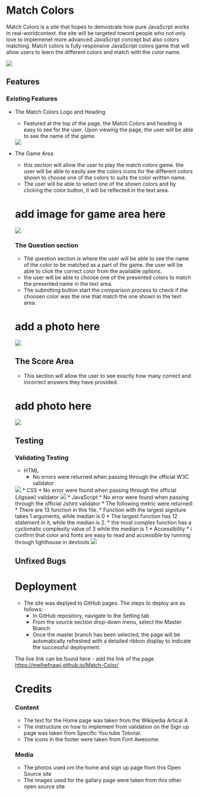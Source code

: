 # Match Colors 

Match Colors is a site that hopes to demostrate how pure JavaScrpt works in real-worldcontext. the site will be targeted toword people who not only love to implemenet more advanced JavaScript concept but also colors matching. Match colors is fully responsive JavaScript colors game that will allow users to learn the different colors and match with the color name.

<img src ="assets/images/5.JPG">

## Features
### Existing Features
* The Match Colors Logo and Heading
  * Featured at the top of the page, the Match Colors and heading is easy to see for the user. Upon viewing the page, the user will be able to see the name of the game.

   <img src = "assets/images/1.JPG">
* The Game Area
   * this section will allow the user to play the match colors game. the user will be able to easily see the colors icons for the different colors shown  to choose one of the colors to suits the color written name. 
   * The user will be able to select one of the shown colors and by clicking the color button, it will be reflected in the text area. 
  # add image for game area here
  <img src = "assets/images/6.JPG">

  
  ### The Question section 

  * The question section is where the user will be able to see the name of the color to be matched as a part of the game. the user will be able to click the correct color from the available options.
  * the user will be able to choose one of the presented colors to match the presented name in the text area. 
  * The submitting button start the comparison process to check if the choosen color was the one that match the one shown in the text area.
  # add a photo here 
   <img src = "assets/images/7.JPG">

  ## The Score Area
  * This section will allow the user to see exactly how many correct and incorrect answers they have provided. 
  # add photo here 
  <img src = "assets/images/8.JPG">
  
  ## Testing 

  ### Validating Testing 
  
  * HTML
     * No errors were returned when passing through the official W3C validator 
   <img src = "assets/images/10.JPG">
   * CSS
     * No error were found when passing through the official (Jigsaw) validator
  <img src = "assets/images/9.JPG">
   * JavaScript 
       *  No error were found when passing through the official  Jshint validator 
       * The following metric were returned:
       * There are 13 function in this file.
       * Function with the largest signiture takes 1 arguments, while median is 0
       * The largest function has 12 statement in it, while the median is 2.
       * the most complex function has a cyclomatic complexity value of 3 while the median is 1 
   * Accessibility 
       * i confirm that color and fonts are easy to read and accessible by running through lighthouse in devtools
  <img src ="assets/images/11.JPG"> 

    ## Unfixed Bugs
    # Deployment 
    * The site was deplyed to GitHub pages. The steps to deploy are as follows:
      * In GitHub repository, navigate to the Setting tab
      * From the source section drop-down menu, select the Master Branch
      * Once the master branch has been selected, the page will be automatically refreshed with a detailed ribbon display to indicate the successful deployment. 
  
    The live link can be found here - add the link of the page <https://melhefnawi.github.io/Match-Color/>
    
    # Credits
    
    ### Content 
    * The text for the Home page was taken from the Wikipedia Artical A
    * The instructure on how to implement from validation on the Sign up page was taken from Specific You tube Totorial.
    * The icons in the footer were taken from Font Awesome.
  ### Media
    * The photos used om the home and sign up page from this Open Source site
    * The images used for the gallary page were taken from this other open source site 
    
   